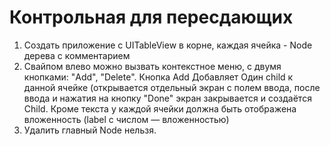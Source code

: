 # Контрольная для пересдающих

1. Создать приложение с UITableView в корне, каждая ячейка - Node дерева с комментарием
2. Свайпом влево можно вызвать контекстное меню, с двумя кнопками: "Add", "Delete". Кнопка Add Добавляет Один child к данной ячейке (открывается отдельный экран с полем ввода, после ввода и нажатия на кнопку "Done" экран закрывается и создаётся Child. Кроме текста у каждой ячейки должна быть отображена вложенность (label с числом — вложенностью)
3. Удалить главный Node нельзя.
